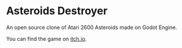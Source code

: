 # Asteroids Destroyer
An open source clone of Atari 2600 Asteroids made on Godot Engine.

You can find the game on [itch.io](https://lmedinam.itch.io/asteroids-destroyer).
